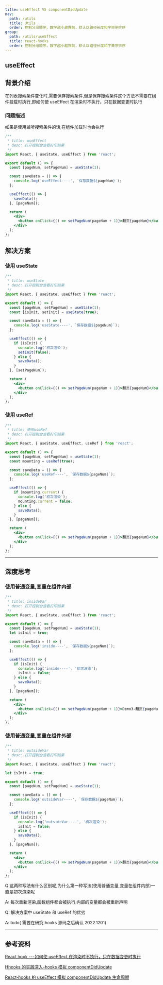 ```yaml
---
title: useEffect VS componentDidUpdate
nav:
  path: /utils
  title: Utils
  order: 控制分组顺序，数字越小越靠前，默认以路径长度和字典序排序
group:
  path: /utils/useEffect
  title: react-hooks
  order: 控制分组顺序，数字越小越靠前，默认以路径长度和字典序排序
---
```


## useEffect

## 背景介绍

在列表搜索条件变化时,需要保存搜索条件,但是保存搜索条件这个方法不需要在组件挂载时执行,即如何使 useEffect 在渲染时不执行，只在数据变更时执行

### 问题描述

如果是使用监听搜索条件的话,在组件加载时也会执行

```jsx
/**
 * title: useEffect
 * desc: 打开控制台查看打印结果
 */
import React, { useState, useEffect } from 'react';

export default () => {
  const [pageNum, setPageNum] = useState(1);

  const saveData = () => {
    console.log('useEffect----', `保存数据${pageNum}`);
  };

  useEffect(() => {
    saveData();
  }, [pageNum]);

  return (
    <div>
      <button onClick={() => setPageNum(pageNum + 1)}>翻页{pageNum}</button>
    </div>
  );
};
```

## 解决方案

### 使用 useState

```jsx
/**
 * title: useState
 * desc: 打开控制台查看打印结果
 */
import React, { useState, useEffect } from 'react';

export default () => {
  const [pageNum, setPageNum] = useState(1);
  const [isInit, setInit] = useState(true);

  const saveData = () => {
    console.log('useState----', `保存数据${pageNum}`);
  };

  useEffect(() => {
    if (isInit) {
      console.log('初次渲染');
      setInit(false);
    } else {
      saveData();
    }
  }, [setPageNum]);

  return (
    <div>
      <button onClick={() => setPageNum(pageNum + 1)}>翻页{pageNum}</button>
    </div>
  );
};
```

### 使用 useRef

```jsx
/**
 * title: 使用useRef
 * desc: 打开控制台查看打印结果
 */
import React, { useState, useEffect, useRef } from 'react';

export default () => {
  const [pageNum, setPageNum] = useState(1);
  const mounting = useRef(true);

  const saveData = () => {
    console.log('useRef----', `保存数据${pageNum}`);
  };

  useEffect(() => {
    if (mounting.current) {
      console.log('初次渲染');
      mounting.current = false;
    } else {
      saveData();
    }
  }, [pageNum]);

  return (
    <div>
      <button onClick={() => setPageNum(pageNum + 1)}>翻页{pageNum}</button>
    </div>
  );
};
```

<!-- <code src="./index.tsx" title='浮点数的求和' desc='浮点数的求和,sumFloatNum方法不支持进位'></code> -->

---

## 深度思考

### 使用普通变量,变量在组件内部

```jsx
/**
 * title: insideVar
 * desc: 打开控制台查看打印结果
 */
import React, { useState, useEffect } from 'react';

export default () => {
  const [pageNum, setPageNum] = useState(1);
  let isInit = true;

  const saveData = () => {
    console.log('inside----', `保存数据${pageNum}`);
  };

  useEffect(() => {
    if (isInit) {
      console.log('inside----', '初次渲染');
      isInit = false;
    } else {
      saveData();
    }
  }, [pageNum]);

  return (
    <div>
      <button onClick={() => setPageNum(pageNum + 1)}>Demo3-翻页{pageNum}</button>
    </div>
  );
};
```

### 使用普通变量,变量在组件外部

```jsx
/**
 * title: outsideVar
 * desc: 打开控制台查看打印结果
 */
import React, { useState, useEffect } from 'react';

let isInit = true;

export default () => {
  const [pageNum, setPageNum] = useState(1);

  const saveData = () => {
    console.log('outsideVar----', `保存数据${pageNum}`);
  };

  useEffect(() => {
    if (isInit) {
      console.log('outsideVar----', '初次渲染');
      isInit = false;
    } else {
      saveData();
    }
  }, [pageNum]);

  return (
    <div>
      <button onClick={() => setPageNum(pageNum + 1)}>翻页{pageNum}</button>
    </div>
  );
};
```

Q:这两种写法有什么区别呢,为什么第一种写法(使用普通变量,变量在组件内部)一直是初次渲染呢

A: 每次重新渲染,函数组件都会被执行,内部的变量都会被重新声明

Q: 解决方案中 useState 和 useRef 的优劣

A: todo( 需要在研究 hooks 源码之后确认 2022.1201)

---

## 参考资料

[React hook ---如何使 useEffect 在渲染时不执行，只在数据变更时执行](https://www.jianshu.com/p/a6d745fecde7)

[Hhooks 的实践深入-hooks 模拟 componentDidUpdate](https://react.caoweiju.com/src/hooks/advance.html)

[React-hooks 的 useEffect 模拟 componentDidUpdate 生命周期](https://blog.csdn.net/fesfsefgs/article/details/108024853)
